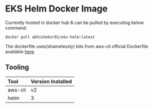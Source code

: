 # EKS Helm Docker Image

Currently hosted in docker hub & can be pulled by executing below command:

```
docker pull abhisheksr01/eks-helm:latest
```

The dockerfile uses(shamelessly) bits from aws-cli official Dockerfile available [here](https://github.com/aws/aws-cli/blob/v2/docker/Dockerfile).

## Tooling

| Tool          | Version Installed       |
|:--------------|:------------------------|
| aws-cli       | v2                      |
| helm          | 3                       |